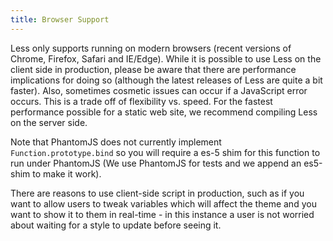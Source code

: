 ```yaml
---
title: Browser Support
---
```


Less only supports running on modern browsers (recent versions of Chrome, Firefox, Safari and IE/Edge). While it is possible to use Less on the client side in production, please be aware that there are performance implications for doing so (although the latest releases of Less are quite a bit faster). Also, sometimes cosmetic issues can occur if a JavaScript error occurs. This is a trade off of flexibility vs. speed. For the fastest performance possible for a static web site, we recommend compiling Less on the server side.

Note that PhantomJS does not currently implement `Function.prototype.bind` so you will require a es-5 shim for this function to run under PhantomJS (We use PhantomJS for tests and we append an es5-shim to make it work).

There are reasons to use client-side script in production, such as if you want to allow users to tweak variables which will affect the theme and you want to show it to them in real-time - in this instance a user is not worried about waiting for a style to update before seeing it.
